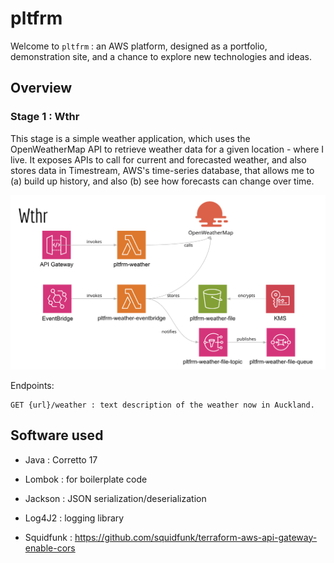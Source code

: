 # pltfrm

Welcome to `pltfrm` : an AWS platform, designed as a portfolio, demonstration site, and a chance to explore new
technologies and ideas.

## Overview

### Stage 1 : Wthr

This stage is a simple weather application, which uses the OpenWeatherMap API to retrieve weather data for a given
location - where I live. It exposes APIs to call for current and forecasted weather, and also stores data in Timestream,
AWS's time-series database, that allows me to (a) build up history, and also (b) see how forecasts can change over time.

![Diagram](./documentation/images/pltfrm-wthr.png)

Endpoints:

```
GET {url}/weather : text description of the weather now in Auckland.
```

## Software used

- Java : Corretto 17
- Lombok : for boilerplate code
- Jackson : JSON serialization/deserialization
- Log4J2 : logging library

- Squidfunk : https://github.com/squidfunk/terraform-aws-api-gateway-enable-cors


